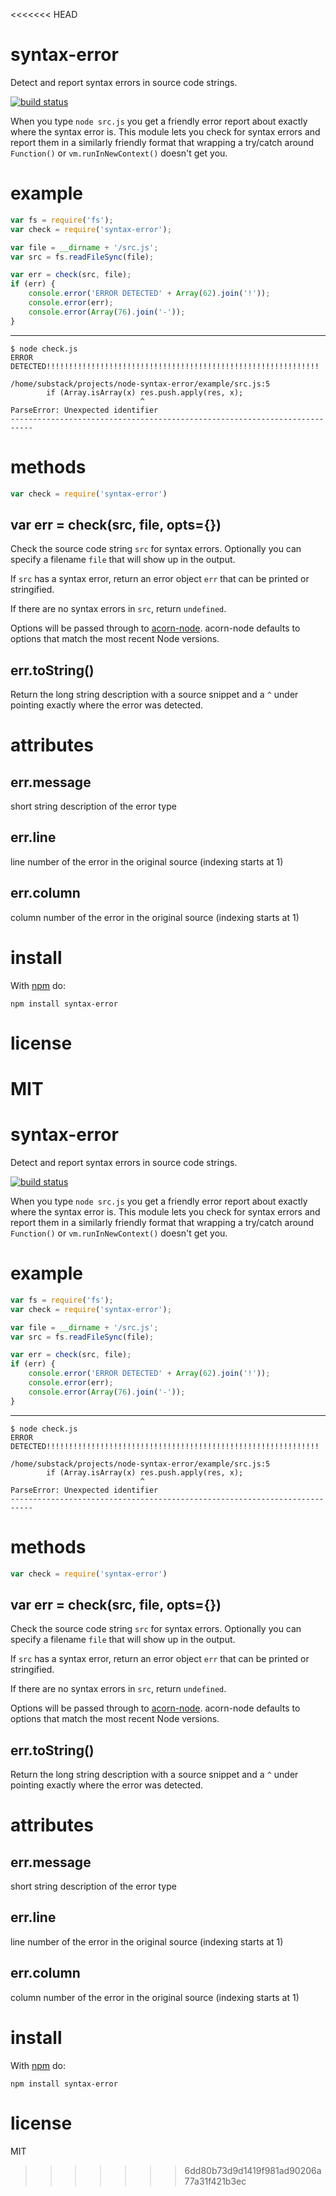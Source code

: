 <<<<<<< HEAD
# syntax-error

Detect and report syntax errors in source code strings.

[![build status](https://secure.travis-ci.org/substack/node-syntax-error.png)](http://travis-ci.org/substack/node-syntax-error)

When you type `node src.js` you get a friendly error report about exactly where
the syntax error is. This module lets you check for syntax errors and report
them in a similarly friendly format that wrapping a try/catch around
`Function()` or `vm.runInNewContext()` doesn't get you.

# example

``` js
var fs = require('fs');
var check = require('syntax-error');

var file = __dirname + '/src.js';
var src = fs.readFileSync(file);

var err = check(src, file);
if (err) {
    console.error('ERROR DETECTED' + Array(62).join('!'));
    console.error(err);
    console.error(Array(76).join('-'));
}
```

---

```
$ node check.js
ERROR DETECTED!!!!!!!!!!!!!!!!!!!!!!!!!!!!!!!!!!!!!!!!!!!!!!!!!!!!!!!!!!!!!

/home/substack/projects/node-syntax-error/example/src.js:5
        if (Array.isArray(x) res.push.apply(res, x);
                             ^
ParseError: Unexpected identifier
---------------------------------------------------------------------------
```

# methods

``` js
var check = require('syntax-error')
```

## var err = check(src, file, opts={})

Check the source code string `src` for syntax errors.
Optionally you can specify a filename `file` that will show up in the output.

If `src` has a syntax error, return an error object `err` that can be printed or
stringified.

If there are no syntax errors in `src`, return `undefined`.

Options will be passed through to [acorn-node](https://github.com/browserify/acorn-node).
acorn-node defaults to options that match the most recent Node versions.

## err.toString()

Return the long string description with a source snippet and a `^` under
pointing exactly where the error was detected.

# attributes

## err.message

short string description of the error type

## err.line

line number of the error in the original source (indexing starts at 1)

## err.column

column number of the error in the original source (indexing starts at 1)

# install

With [npm](http://npmjs.org) do:

```
npm install syntax-error
```

# license

MIT
=======
# syntax-error

Detect and report syntax errors in source code strings.

[![build status](https://secure.travis-ci.org/substack/node-syntax-error.png)](http://travis-ci.org/substack/node-syntax-error)

When you type `node src.js` you get a friendly error report about exactly where
the syntax error is. This module lets you check for syntax errors and report
them in a similarly friendly format that wrapping a try/catch around
`Function()` or `vm.runInNewContext()` doesn't get you.

# example

``` js
var fs = require('fs');
var check = require('syntax-error');

var file = __dirname + '/src.js';
var src = fs.readFileSync(file);

var err = check(src, file);
if (err) {
    console.error('ERROR DETECTED' + Array(62).join('!'));
    console.error(err);
    console.error(Array(76).join('-'));
}
```

---

```
$ node check.js
ERROR DETECTED!!!!!!!!!!!!!!!!!!!!!!!!!!!!!!!!!!!!!!!!!!!!!!!!!!!!!!!!!!!!!

/home/substack/projects/node-syntax-error/example/src.js:5
        if (Array.isArray(x) res.push.apply(res, x);
                             ^
ParseError: Unexpected identifier
---------------------------------------------------------------------------
```

# methods

``` js
var check = require('syntax-error')
```

## var err = check(src, file, opts={})

Check the source code string `src` for syntax errors.
Optionally you can specify a filename `file` that will show up in the output.

If `src` has a syntax error, return an error object `err` that can be printed or
stringified.

If there are no syntax errors in `src`, return `undefined`.

Options will be passed through to [acorn-node](https://github.com/browserify/acorn-node).
acorn-node defaults to options that match the most recent Node versions.

## err.toString()

Return the long string description with a source snippet and a `^` under
pointing exactly where the error was detected.

# attributes

## err.message

short string description of the error type

## err.line

line number of the error in the original source (indexing starts at 1)

## err.column

column number of the error in the original source (indexing starts at 1)

# install

With [npm](http://npmjs.org) do:

```
npm install syntax-error
```

# license

MIT
>>>>>>> 6dd80b73d9d1419f981ad90206a77a31f421b3ec
